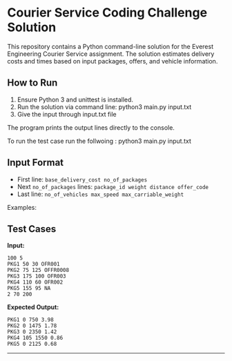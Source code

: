 # Courier Service Coding Challenge Solution

This repository contains a Python command-line solution for the Everest Engineering Courier Service assignment. The solution estimates delivery costs and times based on input packages, offers, and vehicle information.

## How to Run

1. Ensure Python 3 and unittest is installed.
2. Run the solution via command line: python3 main.py input.txt
3. Give the input through input.txt file

The program prints the output lines directly to the console.

To run the test case run the follwoing : python3 main.py input.txt

## Input Format

-   First line: `base_delivery_cost no_of_packages`
-   Next `no_of_packages` lines: `package_id weight distance offer_code`
-   Last line: `no_of_vehicles max_speed max_carriable_weight`

Examples:

## Test Cases

**Input:**

```
100 5
PKG1 50 30 OFR001
PKG2 75 125 OFFR0008
PKG3 175 100 OFR003
PKG4 110 60 OFR002
PKG5 155 95 NA
2 70 200
```

**Expected Output:**

```
PKG1 0 750 3.98
PKG2 0 1475 1.78
PKG3 0 2350 1.42
PKG4 105 1550 0.86
PKG5 0 2125 0.68
```

---
